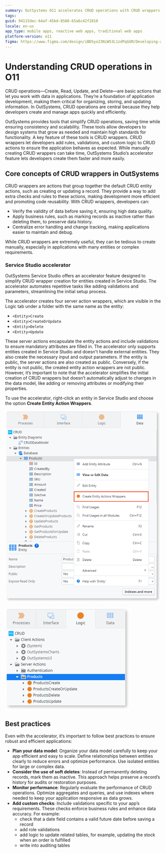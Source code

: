 ```yaml
---
summary: OutSystems O11 accelerates CRUD operations with CRUD wrappers, enabling efficient data handling and faster development.
tags: 
guid: 94115dec-64af-45bd-8580-65a6c42f2810
locale: en-us
app_type: mobile apps, reactive web apps, traditional web apps
platform-version: o11
figma: https://www.figma.com/design/iBD5yo23NiW53L1zdPqGGM/Developing-an-Application?node-id=5459-240
---
```


# Understanding CRUD operations in O11

CRUD operations—Create, Read, Update, and Delete—are basic actions that let you work with data in applications. They’re a foundation of application development, making them critical for organizing, storing, and updating information. In OutSystems, CRUD operations are central because they help developers create and manage apps quickly and efficiently.

OutSystems provides tools that simplify CRUD operations, saving time while ensuring consistency and scalability. These tools allow developers to design systems that grow as needed and maintain high standards for functionality. A key feature of these tools is CRUD wrappers. CRUD wrappers let developers add rules, validations, and custom logic to CRUD actions to ensure the application behaves as expected. While manually creating CRUD wrappers can take time, OutSystems Studio’s accelerator feature lets developers create them faster and more easily.


## Core concepts of CRUD wrappers in OutSystems

CRUD wrappers are actions that group together the default CRUD entity actions, such as creating or updating a record. They provide a way to add extra checks and rules to these actions, making development more efficient and promoting code reusability. With CRUD wrappers, developers can:

* Verify the validity of data before saving it, ensuring high data quality.
* Apply business rules, such as marking records as inactive rather than deleting them, to preserve data history.
* Centralize error handling and change tracking, making applications easier to maintain and debug.

While CRUD wrappers are extremely useful, they can be tedious to create manually, especially in applications with many entities or complex requirements.

### Service Studio accelerator 

OutSystems Service Studio offers an accelerator feature designed to simplify CRUD wrapper creation for entities created in Service Studio. The accelerator automates repetitive tasks like adding validations and parameters, streamlining the initial setup process. 

The accelerator creates four server action wrappers, which are visible in the Logic tab under a folder with the same name as the entity:

* `<Entity>Create`
* `<Entity>CreateOrUpdate`
* `<Entity>Delete`
* `<Entity>Update`

These server actions encapsulate the entity actions and include validations to ensure mandatory attributes are filled in. The accelerator only supports entities created in Service Studio and doesn't handle external entities. They also create the necessary input and output parameters. If the entity is public, the server actions are also created as public. Conversely, if the entity is not public, the created entity action wrappers are not public. However, it’s important to note that the accelerator simplifies the initial creation of CRUD wrappers but doesn’t automatically adjust to changes in the data model, like adding or removing attributes or modifying their properties.



To use the accelerator, right-click an entity in Service Studio and choose the option **Create Entity Action Wrappers**.

![Service Studio interface showing the option to create entity action wrappers for the Products entity.](images/crud-wrappers-create-ss.png "Create Entity Actions Wrappers Option")

![Service Studio interface displaying server actions for the Products entity, including create, create or update, delete, and update actions.](images/crud-wrappers-actions-ss.png "Server Actions for Products Entity")

## Best practices

Even with the accelerator, it’s important to follow best practices to ensure robust and efficient applications:

* **Plan your data model**: Organize your data model carefully to keep your app efficient and easy to scale. Define relationships between entities clearly to reduce errors and optimize performance. Use isolated entities for large or complex data.
* **Consider the use of soft deletes**: Instead of permanently deleting records, mark them as inactive. This approach helps preserve a record’s history for audits or restoration purposes.
* **Monitor performance**: Regularly evaluate the performance of CRUD operations. Optimize aggregates and queries, and use indexes where needed to keep your application responsive as data grows.&#x20;
* **Add custom checks**: Include validations specific to your app’s requirements. These checks enforce business rules and enhance data accuracy. For example:
    * check that a date field contains a valid future date before saving a record
    * add role validations
    * add logic to update related tables, for example, updating the stock when an order is fulfilled
    * write into auditing tables

